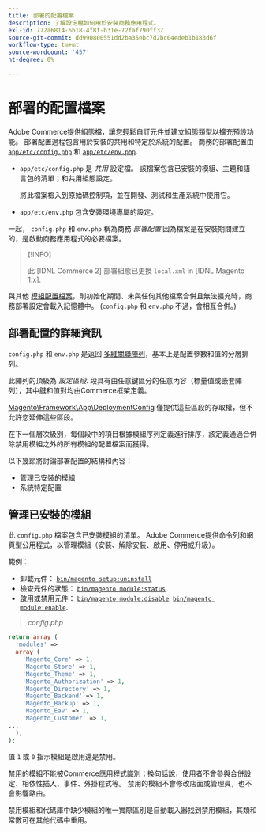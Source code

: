 ```yaml
---
title: 部署的配置檔案
description: 了解設定檔如何用於安裝商務應用程式。
exl-id: 772a6814-6b18-4f8f-b31e-72faf790ff37
source-git-commit: dd990800551dd2ba35ebc7d2bc04edeb1b183d6f
workflow-type: tm+mt
source-wordcount: '457'
ht-degree: 0%

---
```


# 部署的配置檔案

Adobe Commerce提供組態檔，讓您輕鬆自訂元件並建立組態類型以擴充預設功能。 部署配置過程包含用於安裝的共用和特定於系統的配置。 商務的部署配置由 [`app/etc/config.php`](../reference/config-reference-configphp.md) 和 [`app/etc/env.php`](../reference/config-reference-envphp.md).

- `app/etc/config.php` 是 _共用_ 設定檔。
該檔案包含已安裝的模組、主題和語言包的清單；和共用組態設定。

   將此檔案檢入到原始碼控制項，並在開發、測試和生產系統中使用它。

- `app/etc/env.php` 包含安裝環境專屬的設定。

一起， `config.php` 和 `env.php` 稱為商務 _部署配置_ 因為檔案是在安裝期間建立的，是啟動商務應用程式的必要檔案。

>[!INFO]
>
>此 [!DNL Commerce 2] 部署組態已更換 `local.xml` in [!DNL Magento 1.x].

與其他 [模組配置檔案](../reference/module-files.md)，則初始化期間、未與任何其他檔案合併且無法擴充時，商務部署設定會載入記憶體中。 (`config.php` 和 `env.php` 不過，會相互合併。)

## 部署配置的詳細資訊

`config.php` 和 `env.php` 是返回 [多維關聯陣列](https://www.w3schools.com:443/php/php_arrays.asp)，基本上是配置參數和值的分層排列。

此陣列的頂級為 _設定區段_. 段具有由任意鍵區分的任意內容（標量值或嵌套陣列），其中鍵和值對均由Commerce框架定義。

[Magento\Framework\App\DeploymentConfig](https://github.com/magento/magento2/blob/2.4/lib/internal/Magento/Framework/App/DeploymentConfig.php) 僅提供這些區段的存取權，但不允許您延伸這些區段。

在下一個層次級別，每個段中的項目根據模組序列定義進行排序，該定義通過合併除禁用模組之外的所有模組的配置檔案而獲得。

以下幾節將討論部署配置的結構和內容：

- 管理已安裝的模組
- 系統特定配置

## 管理已安裝的模組

此 `config.php` 檔案包含已安裝模組的清單。 Adobe Commerce提供命令列和網頁型公用程式，以管理模組（安裝、解除安裝、啟用、停用或升級）。

範例：

- 卸載元件： [`bin/magento setup:uninstall`](../../installation/tutorials/uninstall-modules.md)
- 檢查元件的狀態： [`bin/magento module:status`](https://devdocs.magento.com/guides/v2.4/reference/cli/magento.html#modulestatus)
- 啟用或禁用元件： [`bin/magento module:disable`](../../installation/tutorials/manage-modules.md), [`bin/magento module:enable`](../../installation/tutorials/manage-modules.md).

> _config.php_

```php
return array (
  'modules' =>
  array (
    'Magento_Core' => 1,
    'Magento_Store' => 1,
    'Magento_Theme' => 1,
    'Magento_Authorization' => 1,
    'Magento_Directory' => 1,
    'Magento_Backend' => 1,
    'Magento_Backup' => 1,
    'Magento_Eav' => 1,
    'Magento_Customer' => 1,
...
  ),
);
```

值 `1` 或 `0` 指示模組是啟用還是禁用。

禁用的模組不能被Commerce應用程式識別；換句話說，使用者不會參與合併設定、相依性插入、事件、外掛程式等。 禁用的模組不會修改店面或管理員，也不會影響路由。

禁用模組和代碼庫中缺少模組的唯一實際區別是自動載入器找到禁用模組，其類和常數可在其他代碼中重用。
